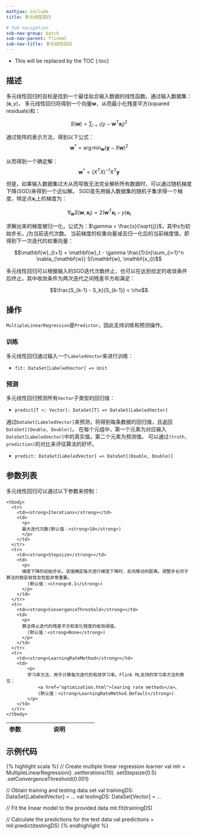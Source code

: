 ```yaml
---
mathjax: include
title: 多元线性回归

# Sub navigation
sub-nav-group: batch
sub-nav-parent: flinkml
sub-nav-title: 多元线性回归
---
```

<!--
Licensed to the Apache Software Foundation (ASF) under one
or more contributor license agreements.  See the NOTICE file
distributed with this work for additional information
regarding copyright ownership.  The ASF licenses this file
to you under the Apache License, Version 2.0 (the
"License"); you may not use this file except in compliance
with the License.  You may obtain a copy of the License at

  http://www.apache.org/licenses/LICENSE-2.0

Unless required by applicable law or agreed to in writing,
software distributed under the License is distributed on an
"AS IS" BASIS, WITHOUT WARRANTIES OR CONDITIONS OF ANY
KIND, either express or implied.  See the License for the
specific language governing permissions and limitations
under the License.
-->

* This will be replaced by the TOC
{:toc}

## 描述

 多元线性回归的目标是找到一个最佳拟合输入数据的线性函数。通过输入数据集：$(\mathbf{x}, y)$，
 多元线性回归将得到一个向量$\mathbf{w}$，从而最小化残差平方(squared residuals)和： 

 $$ S(\mathbf{w}) = \sum_{i=1} \left(y - \mathbf{w}^T\mathbf{x_i} \right)^2$$

 通过矩阵的表示方法，得到以下公式：
 $$\mathbf{w}^* = \arg \min_{\mathbf{w}} (\mathbf{y} - X\mathbf{w})^2$$

  从而得到一个确定解：
  $$\mathbf{w}^* = \left(X^TX\right)^{-1}X^T\mathbf{y}$$

 但是，如果输入数据集过大从而导致无法完全解析所有数据时，可以通过随机梯度下降(SGD)来得到一个近似解。
 SGD首先用输入数据集的随机子集求得一个梯度，特定点$\mathbf{x}_i$上的梯度为：

  $$\nabla_{\mathbf{w}} S(\mathbf{w}, \mathbf{x_i}) = 2\left(\mathbf{w}^T\mathbf{x_i} -
    y\right)\mathbf{x_i}$$

 求解出来的梯度被归一化，公式为：$\gamma = \frac{s}{\sqrt{j}}$，其中$s$为初始步长，$j$为当前迭代次数。
 当前梯度的权重向量减去归一化后的当前梯度值，即得到下一次迭代的权重向量：

  $$\mathbf{w}_{t+1} = \mathbf{w}_t - \gamma \frac{1}{n}\sum_{i=1}^n \nabla_{\mathbf{w}} S(\mathbf{w}, \mathbf{x_i})$$

 多元线性回归可以根据输入的SGD迭代次数终止，也可以在达到给定的收敛条件后终止。其中收敛条件为两次迭代之间残差平方和满足：

  $$\frac{S_{k-1} - S_k}{S_{k-1}} < \rho$$
  
## 操作

`MultipleLinearRegression`是`Predictor`，因此支持训练和预测操作。

### 训练

多元线性回归通过输入一个`LabeledVector`来进行训练： 

* `fit: DataSet[LabeledVector] => Unit`

### 预测

多元线性回归预测所有`Vector`子类型的回归值：
* `predict[T <: Vector]: DataSet[T] => DataSet[LabeledVector]`

通过`DataSet[LabeledVector]`来预测，将得到每条数据的回归值，且返回`DataSet[(Double, Double)]`。
在每个元组中，第一个元素为对应输入`DataSet[LabeledVector]`中的真实值，第二个元素为预测值。
可以通过`(truth, prediction)`的对比来评估算法的好坏。

* `predict: DataSet[LabeledVector] => DataSet[(Double, Double)]`

## 参数列表

多元线性回归可以通过以下参数来控制：
  
   <table class="table table-bordered">
    <thead>
      <tr>
        <th class="text-left" style="width: 20%">参数</th>
        <th class="text-center">说明</th>
      </tr>
    </thead>

    <tbody>
      <tr>
        <td><strong>Iterations</strong></td>
        <td>
          <p>
          最大迭代次数(默认值：<strong>10</strong>)
          </p>
        </td>
      </tr>
      <tr>
        <td><strong>Stepsize</strong></td>
        <td>
          <p>
          梯度下降的初始步长。该值确定每次进行梯度下降时，反向移动的距离。调整步长对于算法的稳定收敛及性能非常重要。
            (默认值：<strong>0.1</strong>)
          </p>
        </td>
      </tr>
      <tr>
        <td><strong>ConvergenceThreshold</strong></td>
        <td>
          <p>
          算法停止迭代的残差平方和变化程度的收敛阈值。
            (默认值：<strong>None</strong>)
          </p>
        </td>
      </tr>
      <tr>
        <td><strong>LearningRateMethod</strong></td>
        <td>
            <p>
            学习率方法，用于计算每次迭代的有效学习率。Flink ML支持的学习率方法列表见：
                <a href="optimization.html">learing rate methods</a>。
                (默认值：<strong>LearningRateMethod.Default</strong>)
            </p>
        </td>
      </tr>
    </tbody>
  </table>

## 示例代码

{% highlight scala %}
// Create multiple linear regression learner
val mlr = MultipleLinearRegression()
.setIterations(10)
.setStepsize(0.5)
.setConvergenceThreshold(0.001)

// Obtain training and testing data set
val trainingDS: DataSet[LabeledVector] = ...
val testingDS: DataSet[Vector] = ...

// Fit the linear model to the provided data
mlr.fit(trainingDS)

// Calculate the predictions for the test data
val predictions = mlr.predict(testingDS)
{% endhighlight %}
